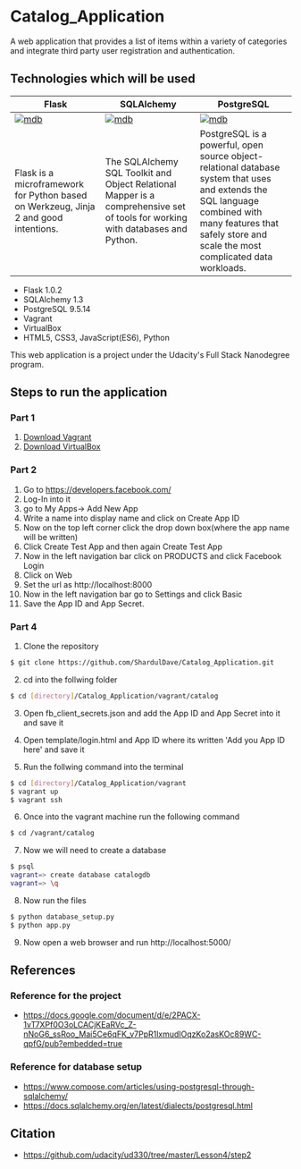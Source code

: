 # Catalog_Application

A web application that provides a list of items within a variety of categories and integrate third party user registration and authentication. 

## Technologies which will be used


|Flask|SQLAlchemy|PostgreSQL|
|--|--|--|
|[![mdb](http://flask.pocoo.org/docs/1.0/_images/logo-full.png)](http://flask.pocoo.org/)|[![mdb](https://www.sqlalchemy.org/img/sqla_logo.png)](https://www.sqlalchemy.org/)|[![mdb](https://www.postgresql.org/media/img/about/press/elephant.png)](https://www.postgresql.org/)
|Flask is a microframework for Python based on Werkzeug, Jinja 2 and good intentions.|The SQLAlchemy SQL Toolkit and Object Relational Mapper is a comprehensive set of tools for working with databases and Python.|PostgreSQL is a powerful, open source object-relational database system that uses and extends the SQL language combined with many features that safely store and scale the most complicated data workloads.|
  * Flask 1.0.2 
  * SQLAlchemy 1.3
  * PostgreSQL 9.5.14
  * Vagrant
  * VirtualBox
  * HTML5, CSS3, JavaScript(ES6), Python
  
This web application is a project under the Udacity's Full Stack Nanodegree program.

## Steps to run the application
### Part 1
1) [Download Vagrant](https://www.vagrantup.com/downloads.html)
2) [Download VirtualBox](https://www.virtualbox.org/)

### Part 2
1) Go to https://developers.facebook.com/
2) Log-In into it
3) go to My Apps-> Add New App
4) Write a name into display name and click on Create App ID
5) Now on the top left corner click the drop down box(where the app name will be written)
6) Click Create Test App and then again Create Test App
7) Now in the left navigation bar click on PRODUCTS and click Facebook Login
8) Click on Web
9) Set the url as http://localhost:8000
10) Now in the left navigation bar go to Settings and click Basic
11) Save the App ID and App Secret.

### Part 4
1) Clone the repository
```sh
$ git clone https://github.com/ShardulDave/Catalog_Application.git
```
2) cd into the follwing folder
```sh
$ cd [directory]/Catalog_Application/vagrant/catalog
```
3) Open fb_client_secrets.json and add the App ID and App Secret into it and save it

4) Open template/login.html and App ID where its written 'Add you App ID here' and save it

5) Run the follwing command into the terminal
```sh
$ cd [directory]/Catalog_Application/vagrant
$ vagrant up
$ vagrant ssh
```
6) Once into the vagrant machine run the following command
```sh
$ cd /vagrant/catalog
```
7) Now we will need to create a database
```sh
$ psql
vagrant=> create database catalogdb
vagrant=> \q
```
8) Now run the files
```sh
$ python database_setup.py
$ python app.py
```
9) Now open a web browser and run http://localhost:5000/

## References

### Reference for the project
* https://docs.google.com/document/d/e/2PACX-1vT7XPf0O3oLCACjKEaRVc_Z-nNoG6_ssRoo_Mai5Ce6qFK_v7PpR1lxmudIOqzKo2asKOc89WC-qpfG/pub?embedded=true

### Reference for database setup
* https://www.compose.com/articles/using-postgresql-through-sqlalchemy/
* https://docs.sqlalchemy.org/en/latest/dialects/postgresql.html

## Citation
* https://github.com/udacity/ud330/tree/master/Lesson4/step2
